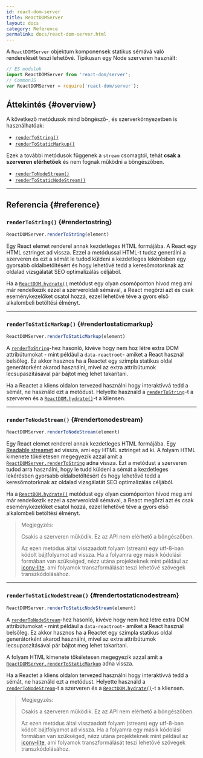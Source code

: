 ```yaml
---
id: react-dom-server
title: ReactDOMServer
layout: docs
category: Reference
permalink: docs/react-dom-server.html
---
```


A `ReactDOMServer` objektum komponensek statikus sémává való renderelését teszi lehetővé. Tipikusan egy Node szerveren használt:

```js
// ES modulok
import ReactDOMServer from 'react-dom/server';
// CommonJS
var ReactDOMServer = require('react-dom/server');
```

## Áttekintés {#overview}

A következő metódusok mind böngésző-, és szerverkörnyezetben is használhatóak:

- [`renderToString()`](#rendertostring)
- [`renderToStaticMarkup()`](#rendertostaticmarkup)

Ezek a további metódusok függenek a `stream` csomagtól, tehát **csak a szerveren elérhetőek** és nem fognak működni a böngészőben.

- [`renderToNodeStream()`](#rendertonodestream)
- [`renderToStaticNodeStream()`](#rendertostaticnodestream)

* * *

## Referencia {#reference}

### `renderToString()` {#rendertostring}

```javascript
ReactDOMServer.renderToString(element)
```

Egy React elemet renderel annak kezdetleges HTML formájába. A React egy HTML sztringet ad vissza. Ezzel a metódussal HTML-t tudsz generálni a szerveren és ezt a sémát le tudod küldeni a kezdetleges lekérésben egy gyorsabb oldalbetöltésért és hogy lehetővé tedd a keresőmotorknak az oldalad vizsgálatát SEO optimalizálás céljából.

Ha a [`ReactDOM.hydrate()`](/docs/react-dom.html#hydrate) metódust egy olyan csomóponton hívod meg ami már rendelkezik ezzel a szerveroldali sémával, a React megőrzi azt és csak eseménykezelőket csatol hozzá, ezzel lehetővé téve a gyors első alkalombeli betöltési élményt.

* * *

### `renderToStaticMarkup()` {#rendertostaticmarkup}

```javascript
ReactDOMServer.renderToStaticMarkup(element)
```

A [`renderToString`](#rendertostring)-hez hasonló, kivéve hogy nem hoz létre extra DOM attribútumokat - mint például a `data-reactroot`-  amiket a React használ belsőleg. Ez akkor hasznos ha a Reactet egy szimpla statikus oldal generátorként akarod használni, mivel az extra attribútumok lecsupaszításával pár bájtot meg lehet takarítani.

Ha a Reactet a kliens oldalon tervezed használni hogy interaktívvá tedd a sémát, ne használd ezt a metódust. Helyette használd a [`renderToString`](#rendertostring)-t a szerveren és a [`ReactDOM.hydrate()`](/docs/react-dom.html#hydrate)-t a kliensen.

* * *

### `renderToNodeStream()` {#rendertonodestream}

```javascript
ReactDOMServer.renderToNodeStream(element)
```

Egy React elemet renderel annak kezdetleges HTML formájába. Egy [Readable streamet](https://nodejs.org/api/stream.html#stream_readable_streams) ad vissza, ami egy HTML sztringet ad ki. A folyam HTML kimenete tökéletesen megegyezik azzal amit a [`ReactDOMServer.renderToString`](#rendertostring) adna vissza. Ezt a metódust a szerveren tudod arra használni, hogy le tudd küldeni a sémát a kezdetleges lekérésben gyorsabb oldalbetöltésért és hogy lehetővé tedd a keresőmotorknak az oldalad vizsgálatát SEO optimalizálás céljából.

Ha a [`ReactDOM.hydrate()`](/docs/react-dom.html#hydrate) metódust egy olyan csomóponton hívod meg ami már rendelkezik ezzel a szerveroldali sémával, a React megőrzi azt és csak eseménykezelőket csatol hozzá, ezzel lehetővé téve a gyors első alkalombeli betöltési élményt.

> Megjegyzés:
>
> Csakis a szerveren működik. Ez az API nem elérhető a böngészőben.
>
> Az ezen metódus által visszaadott folyam (stream) egy utf-8-ban kódolt bájtfolyamot ad vissza. Ha a folyamra egy másik kódolási formában van szükséged, nézz utána projekteknek mint például az [iconv-lite](https://www.npmjs.com/package/iconv-lite), ami folyamok transzformálását teszi lehetővé szövegek transzkódolásához.

* * *

### `renderToStaticNodeStream()` {#rendertostaticnodestream}

```javascript
ReactDOMServer.renderToStaticNodeStream(element)
```

A [`renderToNodeStream`](#rendertonodestream)-hez hasonló, kivéve hogy nem hoz létre extra DOM attribútumokat - mint például a `data-reactroot`-  amiket a React használ belsőleg. Ez akkor hasznos ha a Reactet egy szimpla statikus oldal generátorként akarod használni, mivel az extra attribútumok lecsupaszításával pár bájtot meg lehet takarítani.

A folyam HTML kimenete tökéletesen megegyezik azzal amit a [`ReactDOMServer.renderToStaticMarkup`](#rendertostaticmarkup) adna vissza.

Ha a Reactet a kliens oldalon tervezed használni hogy interaktívvá tedd a sémát, ne használd ezt a metódust. Helyette használd a [`renderToNodeStream`](#rendertonodestream)-t a szerveren és a [`ReactDOM.hydrate()`](/docs/react-dom.html#hydrate)-t a kliensen.

> Megjegyzés:
>
> Csakis a szerveren működik. Ez az API nem elérhető a böngészőben.
>
> Az ezen metódus által visszaadott folyam (stream) egy utf-8-ban kódolt bájtfolyamot ad vissza. Ha a folyamra egy másik kódolási formában van szükséged, nézz utána projekteknek mint például az [iconv-lite](https://www.npmjs.com/package/iconv-lite), ami folyamok transzformálását teszi lehetővé szövegek transzkódolásához.
